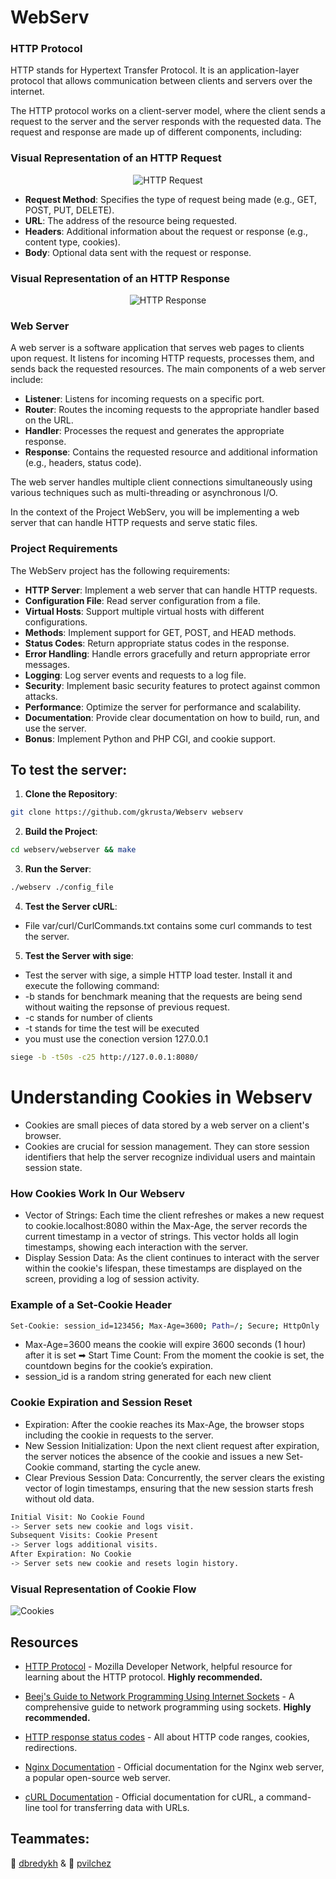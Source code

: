 # WebServ

### HTTP Protocol

HTTP stands for Hypertext Transfer Protocol. It is an application-layer protocol that allows communication between clients and servers over the internet.

The HTTP protocol works on a client-server model, where the client sends a request to the server and the server responds with the requested data. The request and response are made up of different components, including:

### Visual Representation of an HTTP Request

<p align="center">
  <img src="webserv2.jpeg" alt="HTTP Request">
</p>

- **Request Method**: Specifies the type of request being made (e.g., GET, POST, PUT, DELETE).
- **URL**: The address of the resource being requested.
- **Headers**: Additional information about the request or response (e.g., content type, cookies).
- **Body**: Optional data sent with the request or response.

### Visual Representation of an HTTP Response

<p align="center">
  <img src="webserv.png" alt="HTTP Response">
</p>

### Web Server

A web server is a software application that serves web pages to clients upon request. It listens for incoming HTTP requests, processes them, and sends back the requested resources. The main components of a web server include:

- **Listener**: Listens for incoming requests on a specific port.
- **Router**: Routes the incoming requests to the appropriate handler based on the URL.
- **Handler**: Processes the request and generates the appropriate response.
- **Response**: Contains the requested resource and additional information (e.g., headers, status code).

The web server handles multiple client connections simultaneously using various techniques such as multi-threading or asynchronous I/O.

In the context of the Project WebServ, you will be implementing a web server that can handle HTTP requests and serve static files.

### Project Requirements

The WebServ project has the following requirements:

- **HTTP Server**: Implement a web server that can handle HTTP requests.
- **Configuration File**: Read server configuration from a file.
- **Virtual Hosts**: Support multiple virtual hosts with different configurations.
- **Methods**: Implement support for GET, POST, and HEAD methods.
- **Status Codes**: Return appropriate status codes in the response.
- **Error Handling**: Handle errors gracefully and return appropriate error messages.
- **Logging**: Log server events and requests to a log file.
- **Security**: Implement basic security features to protect against common attacks.
- **Performance**: Optimize the server for performance and scalability.
- **Documentation**: Provide clear documentation on how to build, run, and use the server.
- **Bonus**: Implement Python and PHP CGI, and cookie support.

## To test the server:

1. **Clone the Repository**:

```bash
git clone https://github.com/gkrusta/Webserv webserv
```

2. **Build the Project**:

```bash
cd webserv/webserver && make
```

3. **Run the Server**:

```bash
./webserv ./config_file
```

4. **Test the Server cURL**: 
- File var/curl/CurlCommands.txt contains some curl commands to test the server.

5. **Test the Server with sige**:
- Test the server with sige, a simple HTTP load tester. Install it and execute the following command:
- -b stands for benchmark meaning that the requests are being send without waiting the repsonse of previous request.
- -c stands for number of clients
- -t stands for time the test will be executed
- you must use the conection version 127.0.0.1
```bash
siege -b -t50s -c25 http://127.0.0.1:8080/
```

# Understanding Cookies in Webserv
- Cookies are small pieces of data stored by a web server on a client's browser.
- Cookies are crucial for session management. They can store session identifiers that help the server recognize individual users and maintain session state.

### How Cookies Work In Our Webserv

- Vector of Strings: Each time the client refreshes or makes a new request to cookie.localhost:8080 within the Max-Age, the server records the current timestamp in a vector of strings. This vector holds all login timestamps, showing each interaction with the server.
- Display Session Data: As the client continues to interact with the server within the cookie's lifespan, these timestamps are displayed on the screen, providing a log of session activity.

### Example of a Set-Cookie Header

```bash
Set-Cookie: session_id=123456; Max-Age=3600; Path=/; Secure; HttpOnly
```

- Max-Age=3600 means the cookie will expire 3600 seconds (1 hour) after it is set
➡  Start Time Count: From the moment the cookie is set, the countdown begins for the cookie’s expiration.
- session_id is a random string generated for each new client
  
### Cookie Expiration and Session Reset
- Expiration: After the cookie reaches its Max-Age, the browser stops including the cookie in requests to the server.
- New Session Initialization: Upon the next client request after expiration, the server notices the absence of the cookie and issues a new Set-Cookie command, starting the cycle anew.
- Clear Previous Session Data: Concurrently, the server clears the existing vector of login timestamps, ensuring that the new session starts fresh without old data.

```bash
Initial Visit: No Cookie Found
-> Server sets new cookie and logs visit.
Subsequent Visits: Cookie Present
-> Server logs additional visits.
After Expiration: No Cookie
-> Server sets new cookie and resets login history.
```

### Visual Representation of Cookie Flow
![Cookies](webserv3.png)


## Resources

- [HTTP Protocol](https://developer.mozilla.org/en-US/docs/Web/HTTP) - Mozilla Developer Network, helpful resource for learning about the HTTP protocol. <b>Highly recommended.</b>

- [Beej's Guide to Network Programming Using Internet Sockets](https://beej.us/guide/bgnet/html/) - A comprehensive guide to network programming using sockets. <b>Highly recommended.</b>

- [HTTP response status codes](https://developer.mozilla.org/en-US/docs/Web/HTTP/Status) - All about HTTP code ranges, cookies, redirections.

- [Nginx Documentation](https://nginx.org/en/docs/) - Official documentation for the Nginx web server, a popular open-source web server.

- [cURL Documentation](https://curl.se/docs/) - Official documentation for cURL, a command-line tool for transferring data with URLs.

## Teammates:

 🐒   [dbredykh](https://github.com/BredyByte/)   &   🦍   [pvilchez](https://github.com/pablovilchez)
